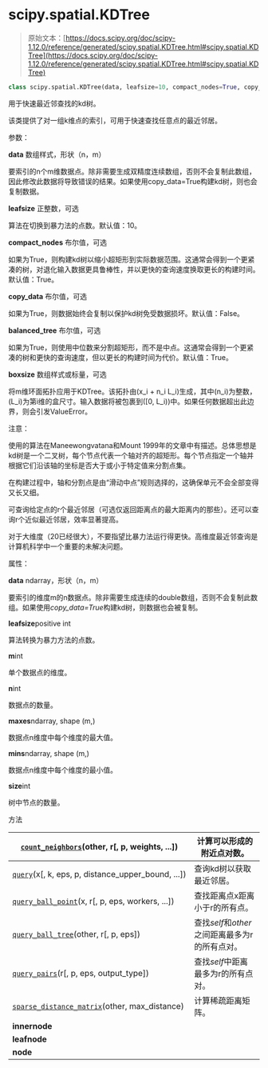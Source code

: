 # scipy.spatial.KDTree

> 原始文本：[https://docs.scipy.org/doc/scipy-1.12.0/reference/generated/scipy.spatial.KDTree.html#scipy.spatial.KDTree](https://docs.scipy.org/doc/scipy-1.12.0/reference/generated/scipy.spatial.KDTree.html#scipy.spatial.KDTree)

```py
class scipy.spatial.KDTree(data, leafsize=10, compact_nodes=True, copy_data=False, balanced_tree=True, boxsize=None)
```

用于快速最近邻查找的kd树。

该类提供了对一组k维点的索引，可用于快速查找任意点的最近邻居。

参数：

**data** 数组样式，形状（n，m）

要索引的n个m维数据点。除非需要生成双精度连续数组，否则不会复制此数组，因此修改此数据将导致错误的结果。如果使用copy_data=True构建kd树，则也会复制数据。

**leafsize** 正整数，可选

算法在切换到暴力法的点数。默认值：10。

**compact_nodes** 布尔值，可选

如果为True，则构建kd树以缩小超矩形到实际数据范围。这通常会得到一个更紧凑的树，对退化输入数据更具鲁棒性，并以更快的查询速度换取更长的构建时间。默认值：True。

**copy_data** 布尔值，可选

如果为True，则数据始终会复制以保护kd树免受数据损坏。默认值：False。

**balanced_tree** 布尔值，可选

如果为True，则使用中位数来分割超矩形，而不是中点。这通常会得到一个更紧凑的树和更快的查询速度，但以更长的构建时间为代价。默认值：True。

**boxsize** 数组样式或标量，可选

将m维环面拓扑应用于KDTree。该拓扑由\(x_i + n_i L_i\)生成，其中\(n_i\)为整数，\(L_i\)为第i维的盒尺寸。输入数据将被包裹到\([0, L_i)\)中。如果任何数据超出此边界，则会引发ValueError。

注意：

使用的算法在Maneewongvatana和Mount 1999年的文章中有描述。总体思想是kd树是一个二叉树，每个节点代表一个轴对齐的超矩形。每个节点指定一个轴并根据它们沿该轴的坐标是否大于或小于特定值来分割点集。

在构建过程中，轴和分割点是由“滑动中点”规则选择的，这确保单元不会全部变得又长又细。

可查询给定点的r个最近邻居（可选仅返回距离点的最大距离内的那些）。还可以查询r个近似最近邻居，效率显著提高。

对于大维度（20已经很大），不要指望比暴力法运行得更快。高维度最近邻查询是计算机科学中一个重要的未解决问题。

属性：

**data** ndarray，形状（n，m）

要索引的维度m的n数据点。除非需要生成连续的double数组，否则不会复制此数组。如果使用*copy_data=True*构建kd树，则数据也会被复制。

**leafsize**positive int

算法转换为暴力方法的点数。

**m**int

单个数据点的维度。

**n**int

数据点的数量。

**maxes**ndarray, shape (m,)

数据点n维度中每个维度的最大值。

**mins**ndarray, shape (m,)

数据点n维度中每个维度的最小值。

**size**int

树中节点的数量。

方法

| [`count_neighbors`](scipy.spatial.KDTree.count_neighbors.html#scipy.spatial.KDTree.count_neighbors "scipy.spatial.KDTree.count_neighbors")(other, r[, p, weights, ...]) | 计算可以形成的附近点对数。 |
| --- | --- |
| [`query`](scipy.spatial.KDTree.query.html#scipy.spatial.KDTree.query "scipy.spatial.KDTree.query")(x[, k, eps, p, distance_upper_bound, ...]) | 查询kd树以获取最近邻居。 |
| [`query_ball_point`](scipy.spatial.KDTree.query_ball_point.html#scipy.spatial.KDTree.query_ball_point "scipy.spatial.KDTree.query_ball_point")(x, r[, p, eps, workers, ...]) | 查找距离点x距离小于r的所有点。 |
| [`query_ball_tree`](scipy.spatial.KDTree.query_ball_tree.html#scipy.spatial.KDTree.query_ball_tree "scipy.spatial.KDTree.query_ball_tree")(other, r[, p, eps]) | 查找*self*和*other*之间距离最多为r的所有点对。 |
| [`query_pairs`](scipy.spatial.KDTree.query_pairs.html#scipy.spatial.KDTree.query_pairs "scipy.spatial.KDTree.query_pairs")(r[, p, eps, output_type]) | 查找*self*中距离最多为r的所有点对。 |
| [`sparse_distance_matrix`](scipy.spatial.KDTree.sparse_distance_matrix.html#scipy.spatial.KDTree.sparse_distance_matrix "scipy.spatial.KDTree.sparse_distance_matrix")(other, max_distance) | 计算稀疏距离矩阵。 |
| **innernode** |  |
| **leafnode** |  |
| **node** |  |
